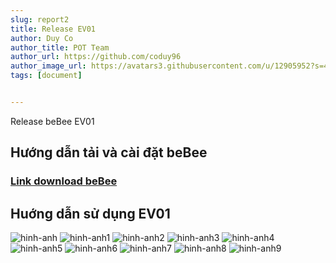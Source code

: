 ```yaml
---
slug: report2
title: Release EV01
author: Duy Co
author_title: POT Team
author_url: https://github.com/coduy96
author_image_url: https://avatars3.githubusercontent.com/u/12905952?s=460&u=5e0b6c0b7878baf2d304e218c0f2f9d0d3cce6f7&v=4
tags: [document]


---
```

Release beBee EV01
<!--truncate-->

<h2>Hướng dẫn tải và cài đặt beBee</h2>
 <h3><a href="">Link download beBee</a></h3>
    

<h2>Huớng dẫn sử dụng EV01</h2>

![hinh-anh](https://i.ibb.co/wCgTrrj/be-Bee-1-01.png)
![hinh-anh1](https://i.ibb.co/LYZ9z0N/be-Bee-1-02.png)
![hinh-anh2](https://i.ibb.co/cgr2L0L/be-Bee-1-03.png)
![hinh-anh3](https://i.ibb.co/RjdqgjP/be-Bee-1-04.png)
![hinh-anh4](https://i.ibb.co/4TP35yL/be-Bee-1-05.png)
![hinh-anh5](https://i.ibb.co/CnN2mCs/be-Bee-1-06.png)
![hinh-anh6](https://i.ibb.co/Fg0cxf7/be-Bee-1-07.png)
![hinh-anh7](https://i.ibb.co/LP0mJJt/be-Bee-1-08.png)
![hinh-anh8](https://i.ibb.co/TrGDfDh/be-Bee-1-09.png)
![hinh-anh9](https://i.ibb.co/7GJ5Lgr/be-Bee-1-10.png)


<!-- <a href="https://ibb.co/gw9GFFh"><img src="https://i.ibb.co/wCgTrrj/be-Bee-1-01.png" alt="be-Bee-1-01" border="0"></a>
<a href="https://ibb.co/ydQgnN4"><img src="https://i.ibb.co/LYZ9z0N/be-Bee-1-02.png" alt="be-Bee-1-02" border="0"></a>
<a href="https://ibb.co/w0zpsVs"><img src="https://i.ibb.co/cgr2L0L/be-Bee-1-03.png" alt="be-Bee-1-03" border="0"></a>
<a href="https://ibb.co/9ZS7pZ2"><img src="https://i.ibb.co/RjdqgjP/be-Bee-1-04.png" alt="be-Bee-1-04" border="0"></a>
<a href="https://ibb.co/VS25PyG"><img src="https://i.ibb.co/4TP35yL/be-Bee-1-05.png" alt="be-Bee-1-05" border="0"></a>
<a href="https://ibb.co/FBNVmZq"><img src="https://i.ibb.co/CnN2mCs/be-Bee-1-06.png" alt="be-Bee-1-06" border="0"></a>
<a href="https://ibb.co/yWYKfMs"><img src="https://i.ibb.co/Fg0cxf7/be-Bee-1-07.png" alt="be-Bee-1-07" border="0"></a>
<a href="https://ibb.co/hMgbZZW"><img src="https://i.ibb.co/LP0mJJt/be-Bee-1-08.png" alt="be-Bee-1-08" border="0"></a>
<a href="https://ibb.co/nRyqGqk"><img src="https://i.ibb.co/TrGDfDh/be-Bee-1-09.png" alt="be-Bee-1-09" border="0"></a>
<a href="https://ibb.co/y8n17hg"><img src="https://i.ibb.co/7GJ5Lgr/be-Bee-1-10.png" alt="be-Bee-1-10" border="0"></a> -->
